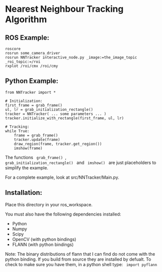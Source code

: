 Nearest Neighbour Tracking Algorithm
====================================

ROS Example:
------------

    roscore
    rosrun some_camera_driver
    rosrun NNTracker interactive_node.py _image:=the_image_topic _roi_topic:=/roi
    rxplot /roi/cmx /roi/cmy

Python Example:
---------------
    from NNTracker import *
    
    # Initialization:
    first_frame = grab_frame()
	ul, lr = grab_initialization_rectangle()
    tracker = NNTracker( ... some parameters ... )
    tracker.initialize_with_rectangle(first_frame, ul, lr)

	# Tracking:
    while True:
        frame = grab_frame()
        tracker.update(frame)
        draw_region(frame, tracker.get_region())
        imshow(frame)

The functions <code> grab_frame() </code>, <code>
grab_initialization_rectangle() </code> and <code> imshow() </code> are
just placeholders to simplify the example.

For a complete example, look at src/NNTracker/Main.py.

Installation:
-------------

Place this directory in your ros_workspace. 

You must also have the following dependencies installed:

- Python
- Numpy
- Scipy
- OpenCV (with python bindings)
- FLANN (with python bindings)

Note: The binary distributions of flann that I can find do not come
with the python binding. If you build from source they are installed
by defualt. To check to make sure you have them, in a python shell
type: <code> import pyflann </code>
